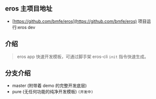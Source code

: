 ## eros 主项目地址
- [https://github.com/bmfe/eros](https://github.com/bmfe/eros)
项目运行:eros dev

## 介绍

> eros app 快速开发模板，可通过脚手架 eros-cli `init` 指令快速生成。

## 分支介绍

- master (附带着 demo 的完整开发底层)
- pure (无任何功能的纯净开发模板) `(开发中)`
